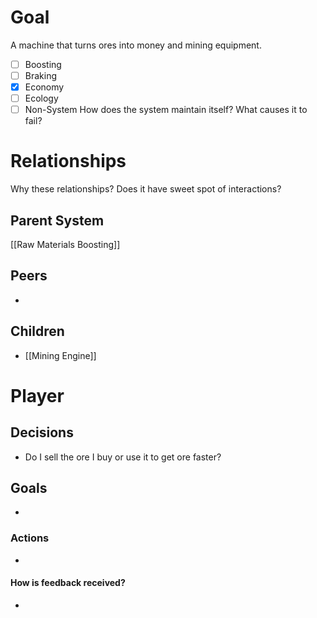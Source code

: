 # Goal
A machine that turns ores into money and mining equipment.
- [ ] Boosting
- [ ] Braking
- [x] Economy
- [ ] Ecology
- [ ] Non-System
How does the system maintain itself? What causes it to fail?
# Relationships
Why these relationships?
Does it have sweet spot of interactions?
## Parent System
[[Raw Materials Boosting]]
## Peers
- 
## Children
- [[Mining Engine]]
# Player
## Decisions
- Do I sell the ore I buy or use it to get ore faster?
## Goals
- 
### Actions
- 
#### How is feedback received?
- 

